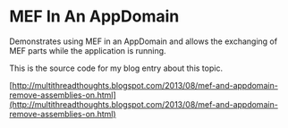 MEF In An AppDomain
===================

Demonstrates using MEF in an AppDomain and allows the exchanging of MEF parts while the application is running.

This is the source code for my blog entry about this topic.

[http://multithreadthoughts.blogspot.com/2013/08/mef-and-appdomain-remove-assemblies-on.html](http://multithreadthoughts.blogspot.com/2013/08/mef-and-appdomain-remove-assemblies-on.html)
